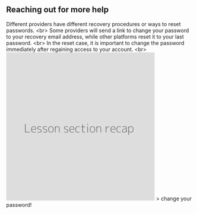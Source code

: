 
## Reaching out for more help

Different providers have different recovery procedures or ways to reset passwords.
&lt;br&gt;
Some providers will send a link to change your password to your recovery email address, while other platforms reset it to your last password.
&lt;br&gt;
In the reset case, it is important to change the password immediately after regaining access to your account.
&lt;br&gt;
![](recap.png)
&gt; change your password!
